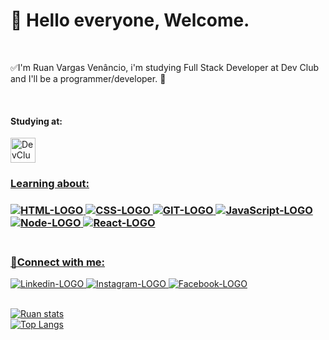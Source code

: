 <h1>💢 Hello everyone, Welcome.</h1> <br>

<p>✅I'm Ruan Vargas Venâncio, i'm studying Full Stack Developer at Dev Club and I'll be a programmer/developer. 🚧 </p> <br>

<h4>Studying at: <br></h4>
<a href="https://rodolfomori.com.br/devclub/"><img src="https://rodolfomori.com.br/wp-content/webp-express/webp-images/uploads/elementor/thumbs/LOGO_1-pl6s0w83bob17fyv2myc9hccfjkrd6md916y3lfbcg.png.webp"  width=40px alt="DevClubLOGO">



<h3>Learning about:<h3> 
  
<img src="https://img.shields.io/badge/HTML5-E34F26?style=for-the-badge&logo=html5&logoColor=white" alt=HTML-LOGO>
<img src="https://img.shields.io/badge/CSS3-1572B6?style=for-the-badge&logo=css3&logoColor=white" alt=CSS-LOGO>
<img src="https://img.shields.io/badge/GitHub-100000?style=for-the-badge&logo=github&logoColor=white" alt=GIT-LOGO>
<img src="https://img.shields.io/badge/JavaScript-F7DF1E?style=for-the-badge&logo=javascript&logoColor=black" alt=JavaScript-LOGO>
<img src="https://img.shields.io/badge/Node.js-43853D?style=for-the-badge&logo=node.js&logoColor=white" alt=Node-LOGO>
<img src="https://img.shields.io/badge/React-20232A?style=for-the-badge&logo=react&logoColor=61DAFB" alt=React-LOGO>
<br> <br>

<h3>📡Connect with me:</h3>

<a href="https://www.linkedin.com/in/ruan-v-venancio97/" target="_blank"><img src="https://img.shields.io/badge/LinkedIn-0077B5?style=for-the-badge&logo=linkedin&logoColor=white" alt=Linkedin-LOGO>
<a href="https://www.instagram.com/ruanvenancio97/" target="_blank"><img src="https://img.shields.io/badge/Instagram-E4405F?style=for-the-badge&logo=instagram&logoColor=white" alt=Instagram-LOGO>
<a href="https://www.facebook.com/ruan.venancio.754/" target="_blank"><img src="https://img.shields.io/badge/Facebook-1877F2?style=for-the-badge&logo=facebook&logoColor=white" alt="Facebook-LOGO">
<br><br>

![Ruan stats](https://github-readme-stats.vercel.app/api?username=RvvN24&show_icons=true&theme=merko) <br>
![Top Langs](https://github-readme-stats.vercel.app/api/top-langs/?username=RvvN24&layout=compact&theme=merko)



